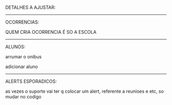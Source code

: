 DETALHES A AJUSTAR:

-----------------------------------------------------------------------------------

OCORRENCIAS:


QUEM CRIA OCORRENCIA É SO A ESCOLA



----------------------------------------------------------------------------------

ALUNOS: 

arrumar o onibus

adicionar aluno 



----------------------------------------------------------------------------------

ALERTS ESPORADICOS:

as vezes o suporte vai ter q colocar um alert, referente a reunioes e etc, so mudar no codigo

